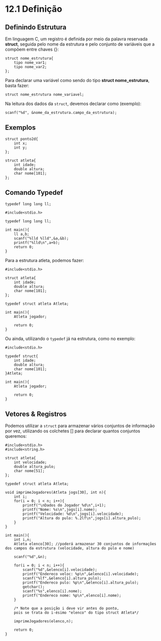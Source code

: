 # 12.1 Definição

## Definindo Estrutura

Em linguagem C, um registro é definida por meio da palavra reservada **struct**, seguida pelo nome da estrutura e pelo conjunto de variáveis que a compõem entre chaves {}:

```
struct nome_estrutura{
    tipo nome_var1;
    tipo nome_var2;
};
```
Para declarar uma variável como sendo do tipo **struct nome_estrutura**, basta fazer:

```
struct nome_estrutura nome_variavel;
```

Na leitura dos dados da ```struct```, devemos declarar como (exemplo):

```
scanf("%d", &nome_da_estrutura.campo_da_estrutura);
```

## Exemplos

```
struct ponto2d{
    int x;
    int y;
};
```

```
struct atleta{
    int idade;
    double altura;
    char nome[101];
};
```

## Comando Typedef

```
typedef long long ll;
```

```
#include<stdio.h>

typedef long long ll;

int main(){
    ll a,b;
    scanf("%lld %lld",&a,&b);
    printf("%lld\n",a+b);
    return 0;
}
```

Para a estrutura atleta, podemos fazer:

```
#include<stdio.h>

struct atleta{
    int idade;
    double altura;
    char nome[101];
};

typedef struct atleta Atleta;

int main(){
    Atleta jogador;

    return 0;
}
```

Ou ainda, utilizando o ```typedef``` já na estrutura, como no exemplo:

```
#include<stdio.h>

typedef struct{
    int idade;
    double altura;
    char nome[101];
}Atleta;

int main(){
    Atleta jogador;

    return 0;
}
```


## Vetores & Registros

Podemos utilizar a ```struct``` para armazenar vários conjuntos de informação por vez, utilizando os colchetes [] para declarar quantos conjuntos queremos:

```
#include<stdio.h>
#include<string.h>

struct atleta{
    int velocidade;
    double altura_pulo;
    char nome[51];
};

typedef struct atleta Atleta;

void imprimeJogadores(Atleta jogs[30], int n){
    int i;
    for(i = 0; i < n; i++){
        printf("\nDados do Jogador %d\n",i+1);
        printf("Nome: %s\n",jogs[i].nome);
        printf("Velocidade: %d\n",jogs[i].velocidade);
        printf("Altura do pulo: %.2lf\n",jogs[i].altura_pulo);
    }
}

int main(){
    int i,n;
    Atleta elenco[30]; //poderá armazenar 30 conjuntos de informações dos campos da estrutura (velocidade, altura do pulo e nome)

    scanf("%d",&n);

    for(i = 0; i < n; i++){
        scanf("%d",&elenco[i].velocidade);
        printf("Endereco veloc: %p\n",&elenco[i].velocidade);
        scanf("%lf",&elenco[i].altura_pulo);
        printf("Endereco pulo: %p\n",&elenco[i].altura_pulo);
        getchar();
        scanf("%s",elenco[i].nome);
        printf("Endereco nome: %p\n",elenco[i].nome);
    }

    /* Note que a posição i deve vir antes do ponto,
    pois se trata do i-ésimo "elenco" do tipo struct Atleta*/

    imprimeJogadores(elenco,n);

    return 0;
}
```
